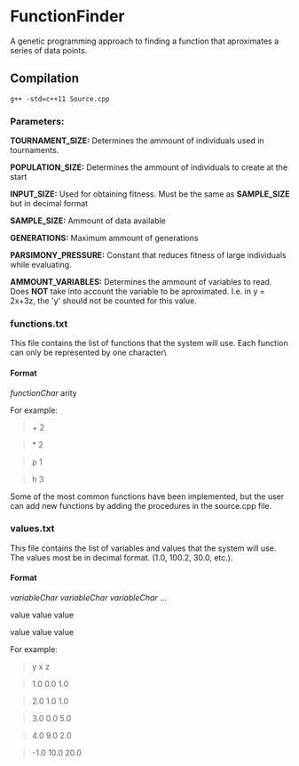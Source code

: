 # FunctionFinder
A genetic programming approach to finding a function that aproximates a series of data points.

## Compilation
`g++ -std=c++11 Source.cpp`

### Parameters:

**TOURNAMENT_SIZE:** Determines the ammount of individuals used in tournaments.

**POPULATION_SIZE:** Determines the ammount of individuals to create at the start

**INPUT_SIZE:** Used for obtaining fitness. Must be the same as **SAMPLE_SIZE** but in decimal format

**SAMPLE_SIZE:** Ammount of data available

**GENERATIONS:** Maximum ammount of generations

**PARSIMONY_PRESSURE:** Constant that reduces fitness of large individuals while evaluating.

**AMMOUNT_VARIABLES:** Determines the ammount of variables to read. Does **NOT** take into account the variable to be aproximated. I.e. in y = 2x+3z, the 'y' should not be counted for this value.

### functions.txt
This file contains the list of functions that the system will use. Each function can only be represented by one character\
#### Format
*functionChar* arity

For example:
> \+ 2

> \* 2

> p 1

> h 3

Some of the most common functions have been implemented, but the user can add new functions by adding the procedures in the source.cpp file.

### values.txt
This file contains the list of variables and values that the system will use. The values most be in decimal format. (1.0, 100.2, 30.0, etc.).

#### Format
*variableChar* *variableChar* *variableChar* ...

value value value

value value value

For example:

> y x z

>1.0 0.0 1.0

>2.0 1.0 1.0

>3.0 0.0 5.0

>4.0 9.0 2.0

>-1.0 10.0 20.0
